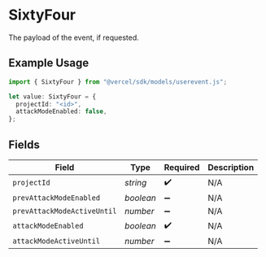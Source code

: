 # SixtyFour

The payload of the event, if requested.

## Example Usage

```typescript
import { SixtyFour } from "@vercel/sdk/models/userevent.js";

let value: SixtyFour = {
  projectId: "<id>",
  attackModeEnabled: false,
};
```

## Fields

| Field                       | Type                        | Required                    | Description                 |
| --------------------------- | --------------------------- | --------------------------- | --------------------------- |
| `projectId`                 | *string*                    | :heavy_check_mark:          | N/A                         |
| `prevAttackModeEnabled`     | *boolean*                   | :heavy_minus_sign:          | N/A                         |
| `prevAttackModeActiveUntil` | *number*                    | :heavy_minus_sign:          | N/A                         |
| `attackModeEnabled`         | *boolean*                   | :heavy_check_mark:          | N/A                         |
| `attackModeActiveUntil`     | *number*                    | :heavy_minus_sign:          | N/A                         |